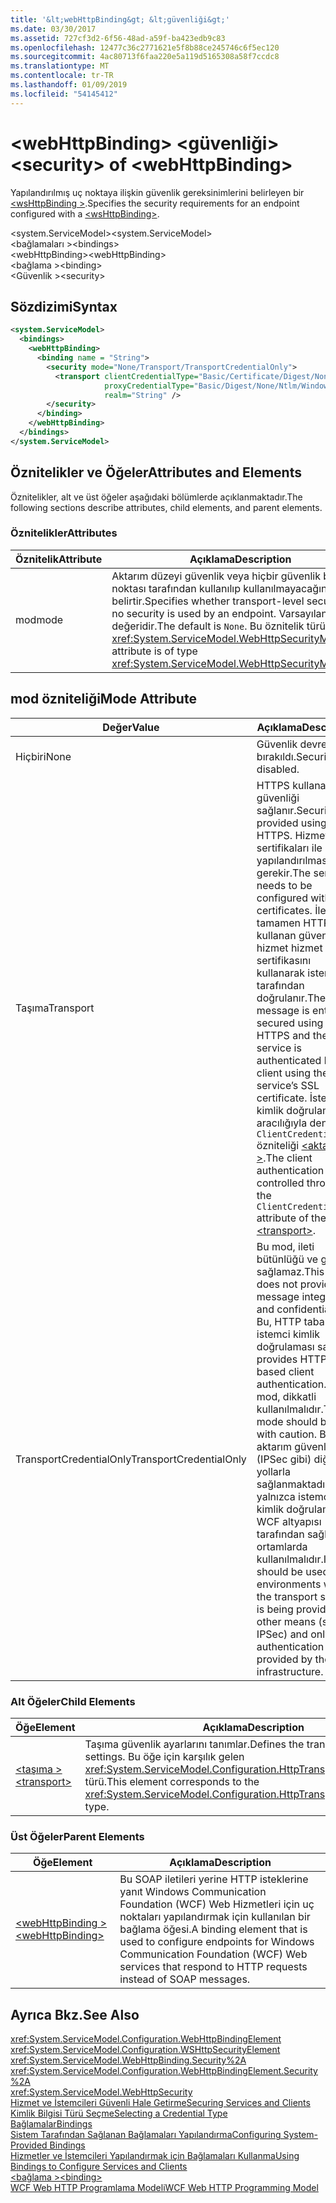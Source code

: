 ```yaml
---
title: '&lt;webHttpBinding&gt; &lt;güvenliği&gt;'
ms.date: 03/30/2017
ms.assetid: 727cf3d2-6f56-48ad-a59f-ba423edb9c83
ms.openlocfilehash: 12477c36c2771621e5f8b88ce245746c6f5ec120
ms.sourcegitcommit: 4ac80713f6faa220e5a119d5165308a58f7ccdc8
ms.translationtype: MT
ms.contentlocale: tr-TR
ms.lasthandoff: 01/09/2019
ms.locfileid: "54145412"
---
```

# <a name="ltsecuritygt-of-ltwebhttpbindinggt"></a><span data-ttu-id="f09c9-102">&lt;webHttpBinding&gt; &lt;güvenliği&gt;</span><span class="sxs-lookup"><span data-stu-id="f09c9-102">&lt;security&gt; of &lt;webHttpBinding&gt;</span></span>
<span data-ttu-id="f09c9-103">Yapılandırılmış uç noktaya ilişkin güvenlik gereksinimlerini belirleyen bir [ \<wsHttpBinding >](../../../../../docs/framework/configure-apps/file-schema/wcf/wshttpbinding.md).</span><span class="sxs-lookup"><span data-stu-id="f09c9-103">Specifies the security requirements for an endpoint configured with a [\<wsHttpBinding>](../../../../../docs/framework/configure-apps/file-schema/wcf/wshttpbinding.md).</span></span>  
  
 <span data-ttu-id="f09c9-104">\<system.ServiceModel></span><span class="sxs-lookup"><span data-stu-id="f09c9-104">\<system.ServiceModel></span></span>  
<span data-ttu-id="f09c9-105">\<bağlamaları ></span><span class="sxs-lookup"><span data-stu-id="f09c9-105">\<bindings></span></span>  
<span data-ttu-id="f09c9-106">\<webHttpBinding></span><span class="sxs-lookup"><span data-stu-id="f09c9-106">\<webHttpBinding></span></span>  
<span data-ttu-id="f09c9-107">\<bağlama ></span><span class="sxs-lookup"><span data-stu-id="f09c9-107">\<binding></span></span>  
<span data-ttu-id="f09c9-108">\<Güvenlik ></span><span class="sxs-lookup"><span data-stu-id="f09c9-108">\<security></span></span>  
  
## <a name="syntax"></a><span data-ttu-id="f09c9-109">Sözdizimi</span><span class="sxs-lookup"><span data-stu-id="f09c9-109">Syntax</span></span>  
  
```xml  
<system.ServiceModel>
  <bindings>
    <webHttpBinding>
      <binding name = "String">
        <security mode="None/Transport/TransportCredentialOnly">
          <transport clientCredentialType="Basic/Certificate/Digest/None/Ntlm/Windows"
                     proxyCredentialType="Basic/Digest/None/Ntlm/Windows"
                     realm="String" />
        </security>
      </binding>
    </webHttpBinding>
  </bindings>
</system.ServiceModel>
```  
  
## <a name="attributes-and-elements"></a><span data-ttu-id="f09c9-110">Öznitelikler ve Öğeler</span><span class="sxs-lookup"><span data-stu-id="f09c9-110">Attributes and Elements</span></span>  
 <span data-ttu-id="f09c9-111">Öznitelikler, alt ve üst öğeler aşağıdaki bölümlerde açıklanmaktadır.</span><span class="sxs-lookup"><span data-stu-id="f09c9-111">The following sections describe attributes, child elements, and parent elements.</span></span>  
  
### <a name="attributes"></a><span data-ttu-id="f09c9-112">Öznitelikler</span><span class="sxs-lookup"><span data-stu-id="f09c9-112">Attributes</span></span>  
  
|<span data-ttu-id="f09c9-113">Öznitelik</span><span class="sxs-lookup"><span data-stu-id="f09c9-113">Attribute</span></span>|<span data-ttu-id="f09c9-114">Açıklama</span><span class="sxs-lookup"><span data-stu-id="f09c9-114">Description</span></span>|  
|---------------|-----------------|  
|<span data-ttu-id="f09c9-115">mod</span><span class="sxs-lookup"><span data-stu-id="f09c9-115">mode</span></span>|<span data-ttu-id="f09c9-116">Aktarım düzeyi güvenlik veya hiçbir güvenlik bir uç noktası tarafından kullanılıp kullanılmayacağını belirtir.</span><span class="sxs-lookup"><span data-stu-id="f09c9-116">Specifies whether transport-level security or no security is used by an endpoint.</span></span> <span data-ttu-id="f09c9-117">Varsayılan, `None` değeridir.</span><span class="sxs-lookup"><span data-stu-id="f09c9-117">The default is `None`.</span></span> <span data-ttu-id="f09c9-118">Bu öznitelik türünde <xref:System.ServiceModel.WebHttpSecurityMode>.</span><span class="sxs-lookup"><span data-stu-id="f09c9-118">This attribute is of type <xref:System.ServiceModel.WebHttpSecurityMode>.</span></span>|  
  
## <a name="mode-attribute"></a><span data-ttu-id="f09c9-119">mod özniteliği</span><span class="sxs-lookup"><span data-stu-id="f09c9-119">Mode Attribute</span></span>  
  
|<span data-ttu-id="f09c9-120">Değer</span><span class="sxs-lookup"><span data-stu-id="f09c9-120">Value</span></span>|<span data-ttu-id="f09c9-121">Açıklama</span><span class="sxs-lookup"><span data-stu-id="f09c9-121">Description</span></span>|  
|-----------|-----------------|  
|<span data-ttu-id="f09c9-122">Hiçbiri</span><span class="sxs-lookup"><span data-stu-id="f09c9-122">None</span></span>|<span data-ttu-id="f09c9-123">Güvenlik devre dışı bırakıldı.</span><span class="sxs-lookup"><span data-stu-id="f09c9-123">Security is disabled.</span></span>|  
|<span data-ttu-id="f09c9-124">Taşıma</span><span class="sxs-lookup"><span data-stu-id="f09c9-124">Transport</span></span>|<span data-ttu-id="f09c9-125">HTTPS kullanarak güvenliği sağlanır.</span><span class="sxs-lookup"><span data-stu-id="f09c9-125">Security is provided using HTTPS.</span></span> <span data-ttu-id="f09c9-126">Hizmet SSL sertifikaları ile yapılandırılması gerekir.</span><span class="sxs-lookup"><span data-stu-id="f09c9-126">The service needs to be configured with SSL certificates.</span></span> <span data-ttu-id="f09c9-127">İleti tamamen HTTPS kullanan güvenli ve hizmet hizmet SSL sertifikasını kullanarak istemci tarafından doğrulanır.</span><span class="sxs-lookup"><span data-stu-id="f09c9-127">The message is entirely secured using HTTPS and the service is authenticated by the client using the service’s SSL certificate.</span></span> <span data-ttu-id="f09c9-128">İstemci kimlik doğrulaması aracılığıyla denetlenir `ClientCredentialType` özniteliği [ \<aktarım >](../../../../../docs/framework/configure-apps/file-schema/wcf/transport-of-webhttpbinding.md).</span><span class="sxs-lookup"><span data-stu-id="f09c9-128">The client authentication is controlled through the `ClientCredentialType` attribute of the [\<transport>](../../../../../docs/framework/configure-apps/file-schema/wcf/transport-of-webhttpbinding.md).</span></span>|  
|<span data-ttu-id="f09c9-129">TransportCredentialOnly</span><span class="sxs-lookup"><span data-stu-id="f09c9-129">TransportCredentialOnly</span></span>|<span data-ttu-id="f09c9-130">Bu mod, ileti bütünlüğü ve gizliliği sağlamaz.</span><span class="sxs-lookup"><span data-stu-id="f09c9-130">This mode does not provide message integrity and confidentiality.</span></span> <span data-ttu-id="f09c9-131">Bu, HTTP tabanlı istemci kimlik doğrulaması sağlar.</span><span class="sxs-lookup"><span data-stu-id="f09c9-131">It provides HTTP-based client authentication.</span></span> <span data-ttu-id="f09c9-132">Bu mod, dikkatli kullanılmalıdır.</span><span class="sxs-lookup"><span data-stu-id="f09c9-132">This mode should be used with caution.</span></span> <span data-ttu-id="f09c9-133">Burada aktarım güvenliği (IPSec gibi) diğer yollarla sağlanmaktadır ve yalnızca istemci kimlik doğrulaması WCF altyapısı tarafından sağlanan ortamlarda kullanılmalıdır.</span><span class="sxs-lookup"><span data-stu-id="f09c9-133">It should be used in environments where the transport security is being provided by other means (such as IPSec) and only client authentication is provided by the WCF infrastructure.</span></span>|  
  
### <a name="child-elements"></a><span data-ttu-id="f09c9-134">Alt Öğeler</span><span class="sxs-lookup"><span data-stu-id="f09c9-134">Child Elements</span></span>  
  
|<span data-ttu-id="f09c9-135">Öğe</span><span class="sxs-lookup"><span data-stu-id="f09c9-135">Element</span></span>|<span data-ttu-id="f09c9-136">Açıklama</span><span class="sxs-lookup"><span data-stu-id="f09c9-136">Description</span></span>|  
|-------------|-----------------|  
|[<span data-ttu-id="f09c9-137">\<taşıma ></span><span class="sxs-lookup"><span data-stu-id="f09c9-137">\<transport></span></span>](../../../../../docs/framework/configure-apps/file-schema/wcf/transport-of-webhttpbinding.md)|<span data-ttu-id="f09c9-138">Taşıma güvenlik ayarlarını tanımlar.</span><span class="sxs-lookup"><span data-stu-id="f09c9-138">Defines the transport security settings.</span></span> <span data-ttu-id="f09c9-139">Bu öğe için karşılık gelen <xref:System.ServiceModel.Configuration.HttpTransportSecurityElement> türü.</span><span class="sxs-lookup"><span data-stu-id="f09c9-139">This element corresponds to the <xref:System.ServiceModel.Configuration.HttpTransportSecurityElement> type.</span></span>|  
  
### <a name="parent-elements"></a><span data-ttu-id="f09c9-140">Üst Öğeler</span><span class="sxs-lookup"><span data-stu-id="f09c9-140">Parent Elements</span></span>  
  
|<span data-ttu-id="f09c9-141">Öğe</span><span class="sxs-lookup"><span data-stu-id="f09c9-141">Element</span></span>|<span data-ttu-id="f09c9-142">Açıklama</span><span class="sxs-lookup"><span data-stu-id="f09c9-142">Description</span></span>|  
|-------------|-----------------|  
|[<span data-ttu-id="f09c9-143">\<webHttpBinding ></span><span class="sxs-lookup"><span data-stu-id="f09c9-143">\<webHttpBinding></span></span>](../../../../../docs/framework/configure-apps/file-schema/wcf/webhttpbinding.md)|<span data-ttu-id="f09c9-144">Bu SOAP iletileri yerine HTTP isteklerine yanıt Windows Communication Foundation (WCF) Web Hizmetleri için uç noktaları yapılandırmak için kullanılan bir bağlama öğesi.</span><span class="sxs-lookup"><span data-stu-id="f09c9-144">A binding element that is used to configure endpoints for Windows Communication Foundation (WCF) Web services that respond to HTTP requests instead of SOAP messages.</span></span>|  
  
## <a name="see-also"></a><span data-ttu-id="f09c9-145">Ayrıca Bkz.</span><span class="sxs-lookup"><span data-stu-id="f09c9-145">See Also</span></span>  
 <xref:System.ServiceModel.Configuration.WebHttpBindingElement>  
 <xref:System.ServiceModel.Configuration.WSHttpSecurityElement>  
 <xref:System.ServiceModel.WebHttpBinding.Security%2A>  
 <xref:System.ServiceModel.Configuration.WebHttpBindingElement.Security%2A>  
 <xref:System.ServiceModel.WebHttpSecurity>  
 [<span data-ttu-id="f09c9-146">Hizmet ve İstemcileri Güvenli Hale Getirme</span><span class="sxs-lookup"><span data-stu-id="f09c9-146">Securing Services and Clients</span></span>](../../../../../docs/framework/wcf/feature-details/securing-services-and-clients.md)  
 [<span data-ttu-id="f09c9-147">Kimlik Bilgisi Türü Seçme</span><span class="sxs-lookup"><span data-stu-id="f09c9-147">Selecting a Credential Type</span></span>](../../../../../docs/framework/wcf/feature-details/selecting-a-credential-type.md)  
 [<span data-ttu-id="f09c9-148">Bağlamalar</span><span class="sxs-lookup"><span data-stu-id="f09c9-148">Bindings</span></span>](../../../../../docs/framework/wcf/bindings.md)  
 [<span data-ttu-id="f09c9-149">Sistem Tarafından Sağlanan Bağlamaları Yapılandırma</span><span class="sxs-lookup"><span data-stu-id="f09c9-149">Configuring System-Provided Bindings</span></span>](../../../../../docs/framework/wcf/feature-details/configuring-system-provided-bindings.md)  
 [<span data-ttu-id="f09c9-150">Hizmetler ve İstemcileri Yapılandırmak için Bağlamaları Kullanma</span><span class="sxs-lookup"><span data-stu-id="f09c9-150">Using Bindings to Configure Services and Clients</span></span>](../../../../../docs/framework/wcf/using-bindings-to-configure-services-and-clients.md)  
 [<span data-ttu-id="f09c9-151">\<bağlama ></span><span class="sxs-lookup"><span data-stu-id="f09c9-151">\<binding></span></span>](../../../../../docs/framework/misc/binding.md)  
 [<span data-ttu-id="f09c9-152">WCF Web HTTP Programlama Modeli</span><span class="sxs-lookup"><span data-stu-id="f09c9-152">WCF Web HTTP Programming Model</span></span>](../../../../../docs/framework/wcf/feature-details/wcf-web-http-programming-model.md)
